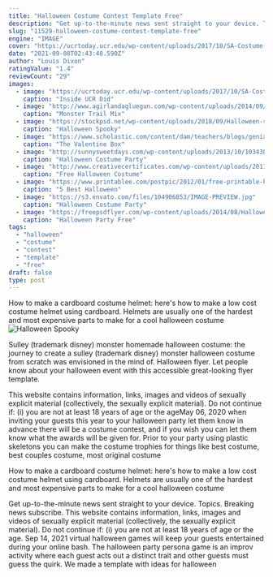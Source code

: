 ```yaml
---
title: "Halloween Costume Contest Template Free"
description: "Get up-to-the-minute news sent straight to your device. Topics. Breaking news subscribe"
slug: "11529-halloween-costume-contest-template-free"
engine: "IMAGE"
cover: "https://ucrtoday.ucr.edu/wp-content/uploads/2017/10/SA-Costume-Contest-2017.jpg"
date: "2021-09-08T02:43:48.590Z"
author: "Louis Dixon"
ratingValue: "1.4"
reviewCount: "29"
images:
  - image: "https://ucrtoday.ucr.edu/wp-content/uploads/2017/10/SA-Costume-Contest-2017.jpg"
    caption: "Inside UCR Did"
  - image: "http://www.agirlandagluegun.com/wp-content/uploads/2014/09/halloween-costume-awards-with-free-printables-1024x682.jpg"
    caption: "Monster Trail Mix"
  - image: "https://stockpsd.net/wp-content/uploads/2018/09/Halloween-spooky-free-psd-flyer-template-min-min.jpg"
    caption: "Halloween Spooky"
  - image: "https://www.scholastic.com/content/dam/teachers/blogs/genia-connell/migrated-files/valentine_ballot_pic.jpg"
    caption: "The Valentine Box"
  - image: "http://sunnysweetdays.com/wp-content/uploads/2013/10/10343813365_8358d5409b_o.jpg"
    caption: "Halloween Costume Party"
  - image: "http://www.creativecertificates.com/wp-content/uploads/2011/10/halloween-award-certificates-3.jpg"
    caption: "Free Halloween Costume"
  - image: "https://www.printablee.com/postpic/2012/01/free-printable-halloween-award-certificates_226067.jpg"
    caption: "5 Best Halloween"
  - image: "https://s3.envato.com/files/104906853/IMAGE-PREVIEW.jpg"
    caption: "Halloween Costume Party"
  - image: "https://freepsdflyer.com/wp-content/uploads/2014/08/Halloween-party-–-Free-Flyer-PSD-Template.jpg"
    caption: "Halloween Party Free"
tags:
  - "halloween"
  - "costume"
  - "contest"
  - "template"
  - "free"
draft: false
type: post
---
```


How to make a cardboard costume helmet: here's how to make a low cost costume helmet using cardboard. Helmets are usually one of the hardest and most expensive parts to make for a cool halloween costume
![Halloween Spooky](https://stockpsd.net/wp-content/uploads/2018/09/Halloween-spooky-free-psd-flyer-template-min-min.jpg "Halloween Spooky")

Sulley (trademark disney) monster homemade halloween costume: the journey to create a sulley (trademark disney) monster halloween costume from scratch was envisioned in the mind of. Halloween flyer. Let people know about your halloween event with this accessible great-looking flyer template.
<!--inArticleAds-->

<!--galleryOne-->

This website contains information, links, images and videos of sexually explicit material (collectively, the sexually explicit material). Do not continue if: (i) you are not at least 18 years of age or the ageMay 06, 2020 when inviting your guests this year to your halloween party let them know in advance there will be a costume contest, and if you wish you can let them know what the awards will be given for. Prior to your party using plastic skeletons you can make the costume trophies for things like best costume, best couples costume, most original costume
<!--inArticleAds-->

<!--galleryTwo-->

How to make a cardboard costume helmet: here's how to make a low cost costume helmet using cardboard. Helmets are usually one of the hardest and most expensive parts to make for a cool halloween costume
<!--galleryThree-->

Get up-to-the-minute news sent straight to your device. Topics. Breaking news subscribe. This website contains information, links, images and videos of sexually explicit material (collectively, the sexually explicit material). Do not continue if: (i) you are not at least 18 years of age or the age. Sep 14, 2021 virtual halloween games will keep your guests entertained during your online bash. The halloween party persona game is an improv activity where each guest acts out a distinct trait and other guests must guess the quirk. We made a template with ideas for halloween